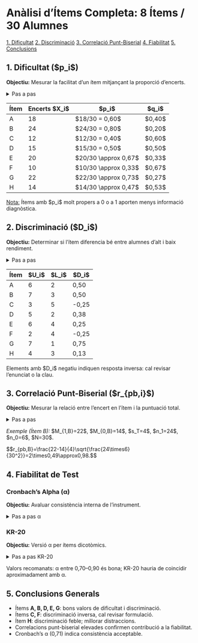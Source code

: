 <!DOCTYPE html>
<html lang="ca">
<head>
  <meta charset="UTF-8">
  <meta name="viewport" content="width=device-width, initial-scale=1.0">
  
  
</head>
<body>
  <h1>Anàlisi d’Ítems Completa: 8 Ítems / 30 Alumnes</h1>
  <nav>
    <a href="#dificultat">1. Dificultat</a>
    <a href="#discriminacio">2. Discriminació</a>
    <a href="#pun-biserial">3. Correlació Punt-Biserial</a>
    <a href="#fiabilitat">4. Fiabilitat</a>
    <a href="#conclusions">5. Conclusions</a>
  </nav>

  <!-- 1. Dificultat -->
  <section id="dificultat">
    <h2>1. Dificultat ($p_i$)</h2>
    <p><strong>Objectiu:</strong> Mesurar la facilitat d’un ítem mitjançant la proporció d’encerts.</p>
    <details>
      <summary>Pas a pas</summary>
      <ol>
        <li><strong>Identifica</strong> el nombre total d’alumnes, $N=30$.</li>
        <li><strong>Recull</strong> els encerts per a cada ítem, $X_i$.</li>
        <li><strong>Calcula</strong> $p_i = X_i / N$ i $q_i = 1 - p_i$.</li>
        <li><strong>Interpreta</strong> el rang òptim: $0,30 \le p_i \le 0,80$.</li>
      </ol>
    </details>
    <table>
      <thead>
        <tr><th>Ítem</th><th>Encerts $X_i$</th><th>$p_i$</th><th>$q_i$</th></tr>
      </thead>
      <tbody>
        <tr><td>A</td><td>18</td><td>$18/30 = 0,60$</td><td>$0,40$</td></tr>
        <tr><td>B</td><td>24</td><td>$24/30 = 0,80$</td><td>$0,20$</td></tr>
        <tr><td>C</td><td>12</td><td>$12/30 = 0,40$</td><td>$0,60$</td></tr>
        <tr><td>D</td><td>15</td><td>$15/30 = 0,50$</td><td>$0,50$</td></tr>
        <tr><td>E</td><td>20</td><td>$20/30 \approx 0,67$</td><td>$0,33$</td></tr>
        <tr><td>F</td><td>10</td><td>$10/30 \approx 0,33$</td><td>$0,67$</td></tr>
        <tr><td>G</td><td>22</td><td>$22/30 \approx 0,73$</td><td>$0,27$</td></tr>
        <tr><td>H</td><td>14</td><td>$14/30 \approx 0,47$</td><td>$0,53$</td></tr>
      </tbody>
    </table>
    <p class="note"><u>Nota:</u> Ítems amb $p_i$ molt propers a 0 o a 1 aporten menys informació diagnòstica.</p>
  </section>

  <!-- 2. Discriminació -->
  <section id="discriminacio">
    <h2>2. Discriminació ($D_i$)</h2>
    <p><strong>Objectiu:</strong> Determinar si l’ítem diferencia bé entre alumnes d’alt i baix rendiment.</p>
    <details>
      <summary>Pas a pas</summary>
      <ol>
        <li><strong>Selecciona</strong> els grups U (millors 27%) i L (pitjors 27%), $n_g=8$.</li>
        <li><strong>Compta</strong> els encerts en cada grup: $U_i$ i $L_i$.</li>
        <li><strong>Calcula</strong> $D_i = (U_i - L_i) / n_g$.</li>
        <li><strong>Classifica</strong> $D_i$: >=0,40 excel·lent; 0,20–0,39 acceptable; <0,20 feble.</li>
      </ol>
    </details>
    <table>
      <thead>
        <tr><th>Ítem</th><th>$U_i$</th><th>$L_i$</th><th>$D_i$</th></tr>
      </thead>
      <tbody>
        <tr><td>A</td><td>6</td><td>2</td><td>0,50</td></tr>
        <tr><td>B</td><td>7</td><td>3</td><td>0,50</td></tr>
        <tr><td>C</td><td>3</td><td>5</td><td>-0,25</td></tr>
        <tr><td>D</td><td>5</td><td>2</td><td>0,38</td></tr>
        <tr><td>E</td><td>6</td><td>4</td><td>0,25</td></tr>
        <tr><td>F</td><td>2</td><td>4</td><td>-0,25</td></tr>
        <tr><td>G</td><td>7</td><td>1</td><td>0,75</td></tr>
        <tr><td>H</td><td>4</td><td>3</td><td>0,13</td></tr>
      </tbody>
    </table>
    <p class="note">Elements amb $D_i$ negatiu indiquen resposta inversa: cal revisar l’enunciat o la clau.</p>
  </section>

  <!-- 3. Correlació Punt-Biserial -->
  <section id="pun-biserial">
    <h2>3. Correlació Punt-Biserial ($r_{pb,i}$)</h2>
    <p><strong>Objectiu:</strong> Mesurar la relació entre l’encert en l’ítem i la puntuació total.</p>
    <details>
      <summary>Pas a pas</summary>
      <ol>
        <li><strong>Recull</strong> mitjanes: $M_{1,i}$ (qui encerten) i $M_{0,i}$ (qui fallen).</li>
        <li><strong>Obté</strong> desviació estàndard total, $s_T$, i mides grups, $n_1,n_0$.</li>
        <li><strong>Aplica</strong> $$r_{pb,i} = \frac{M_{1,i}-M_{0,i}}{s_T} \sqrt{\frac{n_1 n_0}{N^2}}.$$</li>
        <li><strong>Interpreta</strong>: >0,50 molt bo; >0,30 bo; <0,20 feble.</li>
      </ol>
    </details>
    <p><em>Exemple (Ítem B):</em> $M_{1,B}=22$, $M_{0,B}=14$, $s_T=4$, $n_1=24$, $n_0=6$, $N=30$.</p>
    <p>$$r_{pb,B}=\frac{22-14}{4}\sqrt{\frac{24\times6}{30^2}}=2\times0,49\approx0,98.$$</p>
  </section>

  <!-- 4. Fiabilitat -->
  <section id="fiabilitat">
    <h2>4. Fiabilitat de Test</h2>
    <h3>Cronbach&rsquo;s Alpha (α)</h3>
    <p><strong>Objectiu:</strong> Avaluar consistència interna de l’instrument.</p>
    <details>
      <summary>Pas a pas α</summary>
      <ol>
        <li>Determina nombre d’ítems, $k=8$.</li>
        <li>Calcula variàncies de cada ítem: $\sigma_i^2$ i suma $\sum\sigma_i^2$.</li>
        <li>Mesura variància total del test, $\sigma_T^2$.</li>
        <li>Aplica $$\alpha=\frac{k}{k-1}\Bigl(1-\frac{\sum\sigma_i^2}{\sigma_T^2}\Bigr).$$</li>
      </ol>
    </details>
    <h3>KR-20</h3>
    <p><strong>Objectiu:</strong> Versió α per ítems dicotòmics.</p>
    <details>
      <summary>Pas a pas KR-20</summary>
      <ol>
        <li>Obtén $p_i$ i $q_i$ per a cada ítem.</li>
        <li>Calcula suma $\sum p_i q_i$.</li>
        <li>Aplica $$KR20=\frac{k}{k-1}\Bigl(1-\frac{\sum p_i q_i}{\sigma_T^2}\Bigr).$$</li>
      </ol>
    </details>
    <p class="note">Valors recomanats: α entre 0,70–0,90 és bona; KR-20 hauria de coincidir aproximadament amb α.</p>
  </section>

  <!-- 5. Conclusions -->
  <section id="conclusions">
    <h2>5. Conclusions Generals</h2>
    <ul>
      <li>Ítems <strong>A, B, D, E, G</strong>: bons valors de dificultat i discriminació.</li>
      <li>Ítems <strong>C, F</strong>: discriminació inversa, cal revisar formulació.</li>
      <li>Ítem <strong>H</strong>: discriminació feble; millorar distraccions.</li>
      <li>Correlacions punt-biserial elevades confirmen contribució a la fiabilitat.</li>
      <li>Cronbach’s α (0,71) indica consistència acceptable.</li>
    </ul>
  </section>
</body>
</html>
